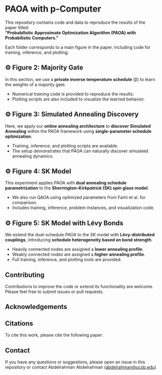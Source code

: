 # PAOA with p-Computer

This repository contains code and data to reproduce the results of the paper titled:  
**“Probabilistic Approximate Optimization Algorithm (PAOA) with Probabilistic Computers.”**

Each folder corresponds to a main figure in the paper, including code for training, inference, and plotting.

## ⚙️ Figure 2: Majority Gate

In this section, we use a **private inverse temperature schedule** (β) to learn the weights of a majority gate.

- Numerical training code is provided to reproduce the results.  
- Plotting scripts are also included to visualize the learned behavior.


## ⚙️ Figure 3: Simulated Annealing Discovery

Here, we apply our **online annealing architecture** to **discover Simulated Annealing** within the PAOA framework using **single-parameter schedule optimization**.

- Training, inference, and plotting scripts are available.  
- The setup demonstrates that PAOA can naturally discover simulated annealing dynamics.


## ⚙️ Figure 4: SK Model

This experiment applies PAOA with **dual annealing schedule parametrization** to the **Sherrington-Kirkpatrick (SK) spin glass model**.

- We also run QAOA using optimized parameters from Farhi et al. for comparison.  
- Includes training, inference, problem instances, and visualization code.

## ⚙️ Figure 5: SK Model with Lévy Bonds

We extend the dual-schedule PAOA to the SK model with **Lévy-distributed couplings**, introducing **schedule heterogeneity based on bond strength**.

- Heavily connected nodes are assigned a **lower annealing profile**.  
- Weakly connected nodes are assigned a **higher annealing profile**.  
- Full training, inference, and plotting tools are provided.

## Contributing

Contributions to improve the code or extend its functionality are welcome. Please feel free to submit issues or pull requests.


## Acknowledgements

## Citations

To cite this work, please cite the following paper: 

## Contact

If you have any questions or suggestions, please open an issue in this repository or contact Abdelrahman Abdelrahman (abdelrahman@ucsb.edu).

